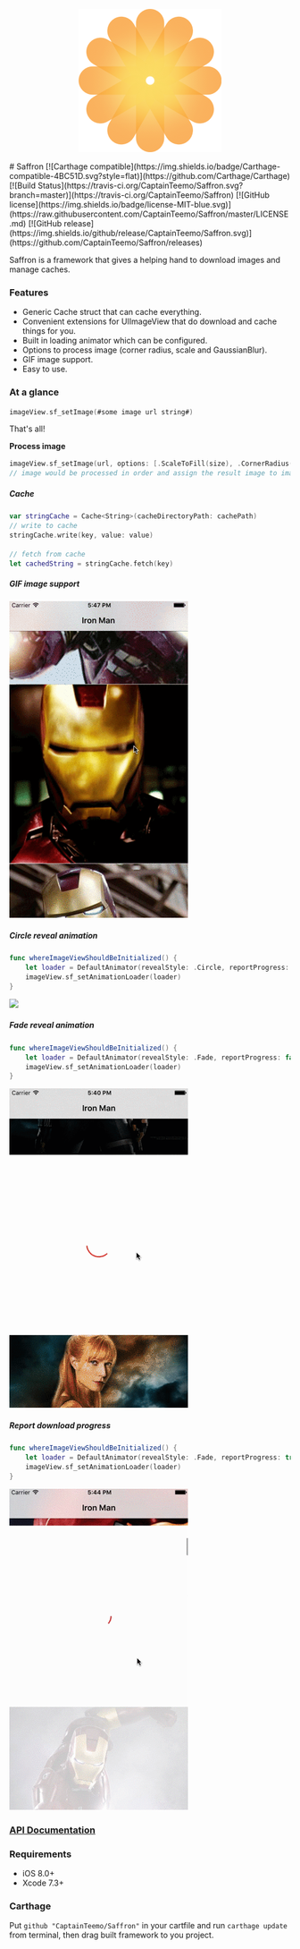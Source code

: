 <p align="center">
  <img src="https://raw.githubusercontent.com/CaptainTeemo/Saffron/master/logo.png">
</p>
# Saffron
[![Carthage compatible](https://img.shields.io/badge/Carthage-compatible-4BC51D.svg?style=flat)](https://github.com/Carthage/Carthage)
[![Build Status](https://travis-ci.org/CaptainTeemo/Saffron.svg?branch=master)](https://travis-ci.org/CaptainTeemo/Saffron)
<!--[![codecov.io](https://codecov.io/github/CaptainTeemo/Saffron/coverage.svg?branch=master)](https://codecov.io/github/CaptainTeemo/Saffron?branch=master)-->
[![GitHub license](https://img.shields.io/badge/license-MIT-blue.svg)](https://raw.githubusercontent.com/CaptainTeemo/Saffron/master/LICENSE.md)
[![GitHub release](https://img.shields.io/github/release/CaptainTeemo/Saffron.svg)](https://github.com/CaptainTeemo/Saffron/releases)

Saffron is a framework that gives a helping hand to download images and manage caches.

### Features
* Generic Cache struct that can cache everything.
* Convenient extensions for UIImageView that do download and cache things for you.
* Built in loading animator which can be configured.
* Options to process image (corner radius, scale and GaussianBlur).
* GIF image support.
* Easy to use.

### At a glance
```swift
imageView.sf_setImage(#some image url string#)
```
That's all!

**Process image**
```swift
imageView.sf_setImage(url, options: [.ScaleToFill(size), .CornerRadius(8), .GaussianBlur(10))
// image would be processed in order and assign the result image to imageView.
```

##### Cache
```swift
var stringCache = Cache<String>(cacheDirectoryPath: cachePath)
// write to cache
stringCache.write(key, value: value)

// fetch from cache
let cachedString = stringCache.fetch(key)
```


##### GIF image support
![](https://raw.githubusercontent.com/CaptainTeemo/Saffron/master/demo_gif.gif)


##### Circle reveal animation
```swift
func whereImageViewShouldBeInitialized() {
    let loader = DefaultAnimator(revealStyle: .Circle, reportProgress: false)
    imageView.sf_setAnimationLoader(loader)
}
```
![](https://raw.githubusercontent.com/CaptainTeemo/Saffron/master/demo_reveal.gif)


##### Fade reveal animation
```swift
func whereImageViewShouldBeInitialized() {
    let loader = DefaultAnimator(revealStyle: .Fade, reportProgress: false)
    imageView.sf_setAnimationLoader(loader)
}
```
![](https://raw.githubusercontent.com/CaptainTeemo/Saffron/master/demo_fade.gif)


##### Report download progress
```swift
func whereImageViewShouldBeInitialized() {
    let loader = DefaultAnimator(revealStyle: .Fade, reportProgress: true)
    imageView.sf_setAnimationLoader(loader)
}
```
![](https://raw.githubusercontent.com/CaptainTeemo/Saffron/master/demo_progress.gif)

### [API Documentation](http://rawgit.com/CaptainTeemo/Saffron/master/docs/index.html)


### Requirements
* iOS 8.0+
* Xcode 7.3+

### Carthage
Put `github "CaptainTeemo/Saffron"` in your cartfile and run `carthage update` from terminal, then drag built framework to you project.
